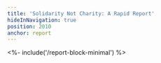 ```yaml
---
title: 'Solidarity Not Charity: A Rapid Report'
hideInNavigation: true
position: 2010
anchor: report
---
```


<%- include('/report-block-minimal') %>
